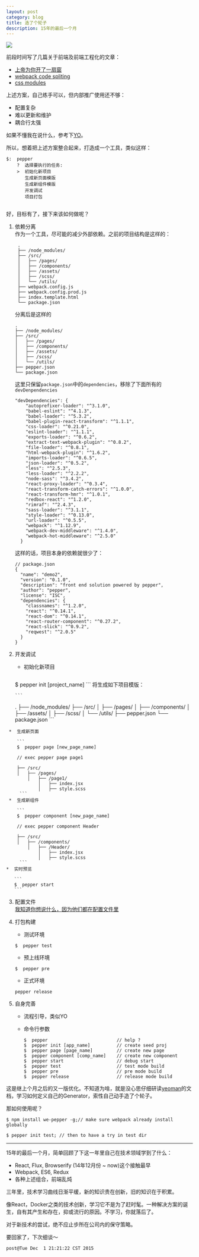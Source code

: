 ```yaml
---
layout: post
category: blog
title: 造了个轮子
description: 15年的最后一个月 
---
```

![](/images/2015_12/a_wheel.jpg)

前段时间写了几篇关于前端及前端工程化的文章：  

-  [上帝为你开了一扇窗](http://dhong.co/a-window-or-a-door/)  
-  [webpack code spliting](http://dhong.co/webpack-code-splitting/)  
-  [css modules](http://dhong.co/css-modules/)

上述方案，自己练手可以，但内部推广使用还不够：  

-  配置复杂  
-  难以更新和维护
-  耦合行太强

如果不懂我在说什么，参考下[YO](http://yeoman.io)。  

所以，想着把上述方案整合起来，打造成一个工具，类似这样：

```
$:  pepper
    ?  选择要执行的任务:
    >  初始化新项目
       生成新页面模版
       生成新组件模版
       开发调试
       项目打包
       
```

好，目标有了，接下来该如何做呢？  

1. 依赖分离   
   作为一个工具，尽可能的减少外部依赖。之前的项目结构是这样的：  
   
   ```
    .                             
    ├── /node_modules/
    ├── /src/
    │   ├── /pages/
    │   ├── /components/
    │   ├── /assets/
    │   ├── /scss/
    │   └── /utils/
    ├── webpack.config.js 
    ├── webpack.config.prod.js 
    ├── index.template.html 
    └── package.json

    ```
    分离后是这样的
    
    ```
    .                            
    ├── /node_modules/
    ├── /src/
    │   ├── /pages/
    │   ├── /components/
    │   ├── /assets/
    │   ├── /scss/
    │   └── /utils/
    ├── pepper.json
    └── package.json

    ```
    这里只保留`package.json`中的`dependencies`，移除了下面所有的`devDenpendencies`
      
    ```
    "devDependencies": {
        "autoprefixer-loader": "^3.1.0",
        "babel-eslint": "^4.1.3",
        "babel-loader": "^5.3.2",
        "babel-plugin-react-transform": "^1.1.1",
        "css-loader": "^0.21.0",
        "eslint-loader": "^1.1.1",
        "exports-loader": "^0.6.2",
        "extract-text-webpack-plugin": "^0.8.2",
        "file-loader": "^0.8.1",
        "html-webpack-plugin": "^1.6.2",
        "imports-loader": "^0.6.5",
        "json-loader": "^0.5.2",
        "less": "^2.5.3",
        "less-loader": "^2.2.2",
        "node-sass": "^3.4.2",
        "react-proxy-loader": "^0.3.4",
        "react-transform-catch-errors": "^1.0.0",
        "react-transform-hmr": "^1.0.1",
        "redbox-react": "^1.2.0",
        "rimraf": "^2.4.3",
        "sass-loader": "^3.1.1",
        "style-loader": "^0.13.0",
        "url-loader": "^0.5.5",
        "webpack": "^1.12.9",
        "webpack-dev-middleware": "^1.4.0",
        "webpack-hot-middleware": "^2.5.0"
      }
    ```
     
    这样的话，项目本身的依赖就很少了： 
     
    ```
    // package.json
    {
      "name": "demo2",
      "version": "0.1.0",
      "description": "front end solution powered by pepper",
      "author": "pepper",
      "license": "ISC",
      "dependencies": {
        "classnames": "^1.2.0",
        "react": "^0.14.1",
        "react-dom": "^0.14.1",
        "react-router-component": "^0.27.2",
        "react-slick": "^0.9.2",
        "reqwest": "^2.0.5"
      }
    }
    ```
  2.  开发调试  
  
      *  初始化新项目  
      
          ```
        $  pepper init [project_name]
          ```
          将生成如下项目模版：  
         
          ```
        .
        ├── /node_modules/
        ├── /src/
        │   ├── /pages/
        │   ├── /components/
        │   ├── /assets/
        │   ├── /scss/
        │   └── /utils/
        ├── pepper.json
        └── package.json
           ```
           
     *  生成新页面
     
        ```
        $  pepper page [new_page_name]
       
        // exec pepper page page1 
       
        ├── /src/
        │   ├── /pages/
            │   ├── /page1/
                │   ├── index.jsx
                │   ├── style.scss
         ```
     *  生成新组件  
     
        ```
        $  pepper component [new_page_name]
       
        // exec pepper component Header 
       
        ├── /src/
        │   ├── /components/
            │   ├── /Header/
                │   ├── index.jsx
                │   ├── style.scss
         ```
    *  实时预览
    
       ```
       $  pepper start
       ```
  3.  配置文件  
       [我知道你想说什么，因为他们都在配置文件里](https://www.npmjs.com/package/we-pepper)

  4.  打包构建
      *  测试环境  
      
      ```
      $  pepper test
      ```
      
      *  预上线环境   
       
      ```
      $  pepper pre
      ```
      *  正式环境  
      
      ```
      pepper release
      ```
  5.  自身完善  
  
      *  流程引导，类似YO  
      
      *  命令行参数   
      
          ```
          $  pepper                          // help ?
          $  pepper init [app_name]          // create seed proj
          $  pepper page [page_name]         // create new page
          $  pepper component [comp_name]    // create new component
          $  pepper start                    // debug start
          $  pepper test                     // test mode build
          $  pepper pre                      // pre mode build
          $  pepper release                  // release mode build
          ```

这是继上个月之后的又一版优化。不知道为啥，就是没心思仔细研读[yeoman](http://yeoman.io)的文档，学习如何定义自己的Generator，索性自己动手造了个轮子。

那如何使用呢？  

```
$ npm install we-pepper -g;// make sure webpack already install globally 
 
$ pepper init test; // then to have a try in test dir 
```

---

15年的最后一个月，简单回顾了下这一年里自己在技术领域学到了什么：

*  React, Flux, Browserify (14年12月份 ~ now)这个接触最早
*  Webpack, ES6, Redux
*  各种上述组合，前端乱炖

三年里，技术学习曲线日渐平缓，新的知识贵在创新，旧的知识在于积累。

像React，Docker之类的技术创新，学习它不是为了赶时髦。一种解决方案的诞生，自有其产生和存在，抑或流行的原因。不学习，你就落后了。

对于新技术的尝试，绝不应止步所在公司内的保守策略。

要回家了，下次细谈～

```
post@Tue Dec  1 21:21:22 CST 2015
```



